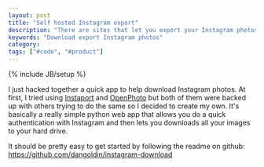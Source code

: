 ```yaml
---
layout: post
title: "Self hosted Instagram export"
description: "There are sites that let you export your Instagram photos but they're slow. I wrote my own version that you can install to download your phoots"
keywords: "Download export Instagram photos"
category:
tags: ["#code", "#product"]
---
```

{% include JB/setup %}

I just hacked together a quick app to help download Instagram photos. At first, I tried using <a href="http://instaport.me">Instaport</a> and <a href="https://openphoto.me/">OpenPhoto</a> but both of them were backed up with others trying to do the same so I decided to create my own. It's basically a really simple python web app that allows you do a quick authentication with Instagram and then lets you downloads all your images to your hard drive.

It should be pretty easy to get started by following the readme on github: <a href="https://github.com/dangoldin/instagram-download">https://github.com/dangoldin/instagram-download</a>
